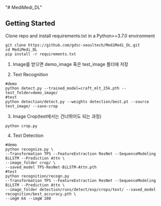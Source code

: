 "# MediMedi_DL"

## Getting Started
Clone repo and install requirements.txt in a Python>=3.7.0 environment
```
git clone https://github.com/gdsc-seoultech/MediMedi_DL.git
cd MediMedi_DL
pip install -r requirements.txt
```
1. Image를 받으면 demo_image 혹은 test_image 폴더에 저장

2. Text Recognition
```
#demo
python detect.py --trained_model=craft_mlt_25k.pth --test_folder=demo_image/
#test
python detection/detect.py --weights detection/best.pt --source test_image/ --save-crop 
```
3. Image Crop(test에서는 건너뛰어도 되는 과정)
```
python crop.py
```
4. Text Detection
```
#demo
python recognize.py \
--Transformation TPS --FeatureExtraction ResNet --SequenceModeling BiLSTM --Prediction Attn \
--image_folder crop/ \
--saved_model TPS-ResNet-BiLSTM-Attn.pth
#test
python recognition/recogn.py 
--Transformation TPS --FeatureExtraction ResNet --SequenceModeling BiLSTM --Prediction Attn \
--image_folder detection/runs/detect/exp/crops/text/ --saved_model recognition/best_accuracy.pth \
--imgH 64 --imgW 200
```

